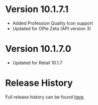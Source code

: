 # Version 10.1.7.1

* Added Profession Quality Icon support
* Updated for OPie Zeta (API version 3)

# Version 10.1.7.0

* Updated for Retail 10.1.7

# Release History

Full release history can be found [here](https://github.com/kstange/OPieMasque/wiki/Release-Notes).
